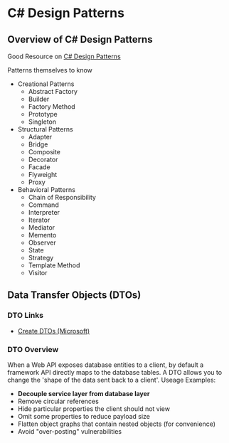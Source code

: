 # C\# Design Patterns #

## Overview of C# Design Patterns ##

Good Resource on [C# Design Patterns](https://www.dofactory.com/net/design-patterns)

Patterns themselves to know

- Creational Patterns
  - Abstract Factory
  - Builder
  - Factory Method
  - Prototype
  - Singleton
- Structural Patterns
  - Adapter
  - Bridge
  - Composite
  - Decorator
  - Facade
  - Flyweight
  - Proxy
- Behavioral Patterns
  - Chain of Responsibility
  - Command
  - Interpreter
  - Iterator
  - Mediator
  - Memento
  - Observer
  - State
  - Strategy
  - Template Method
  - Visitor

## Data Transfer Objects (DTOs) ##

### DTO Links ###

- [Create DTOs (Microsoft)](https://docs.microsoft.com/en-us/aspnet/web-api/overview/data/using-web-api-with-entity-framework/part-5)
  
### DTO Overview ###

When a Web API exposes database entities to a client, by default a framework API directly maps to the database tables. A DTO allows you to change the 'shape of the data sent back to a client'. Useage Examples:

- **Decouple service layer from database layer**
- Remove circular references
- Hide particular properties the client should not view
- Omit some properties to reduce payload size
- Flatten object graphs that contain nested objects (for convenience)
- Avoid "over-posting" vulnerabilities
